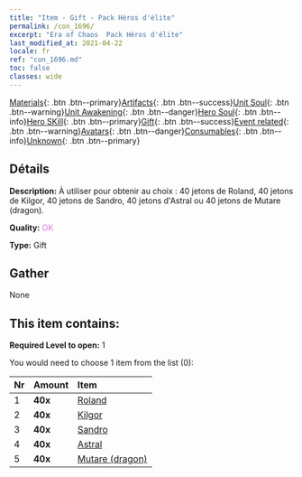 ```yaml
---
title: "Item - Gift - Pack Héros d'élite"
permalink: /con_1696/
excerpt: "Era of Chaos  Pack Héros d'élite"
last_modified_at: 2021-04-22
locale: fr
ref: "con_1696.md"
toc: false
classes: wide
---
```

 [Materials](/ItemsFR/){: .btn .btn--primary}[Artifacts](/ItemsFR/Artifacts/){: .btn .btn--success}[Unit Soul](/ItemsFR/UnitSoul/){: .btn .btn--warning}[Unit Awakening](/ItemsFR/UnitAwakening/){: .btn .btn--danger}[Hero Soul](/ItemsFR/HeroSoul/){: .btn .btn--info}[Hero SKill](/ItemsFR/HeroSkill/){: .btn .btn--primary}[Gift](/ItemsFR/Gift/){: .btn .btn--success}[Event related](/ItemsFR/Events/){: .btn .btn--warning}[Avatars](/ItemsFR/Avatars/){: .btn .btn--danger}[Consumables](/ItemsFR/Consumables/){: .btn .btn--info}[Unknown](/ItemsFR/Unknown/){: .btn .btn--primary}

## Détails
 **Description:** À utiliser pour obtenir au choix : 40 jetons de Roland, 40 jetons de Kilgor, 40 jetons de Sandro, 40 jetons d'Astral ou 40 jetons de Mutare (dragon).

 **Quality:** <span style="color: #DA70D6">OK</span>

 **Type:** Gift

## Gather

  None

## This item contains:

 **Required Level to open:** 1

 You would need to choose 1 item from the list (0):

  | Nr | Amount |     Item    |
  |:---|:-------|:------------|
  | 1 |  **40x** | [Roland](/fr/Items/her_362/) |  | 
  | 2 |  **40x** | [Kilgor](/fr/Items/her_374/) |  | 
  | 3 |  **40x** | [Sandro](/fr/Items/her_371/) |  | 
  | 4 |  **40x** | [Astral](/fr/Items/her_388/) |  | 
  | 5 |  **40x** | [Mutare (dragon)](/fr/Items/her_390/) |  | 
